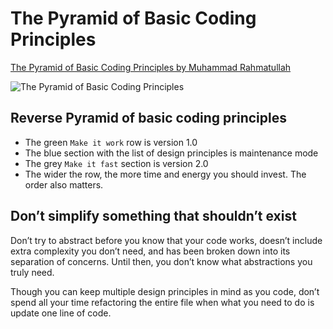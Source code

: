 <h1>The Pyramid of Basic Coding Principles</h1>

[The Pyramid of Basic Coding Principles by Muhammad Rahmatullah](https://muhammad-rahmatullah.medium.com/the-pyramid-of-basic-coding-principles-e33b7c3cb316)

![The Pyramid of Basic Coding Principles](https://miro.medium.com/v2/resize:fit:782/format:webp/1*tWU9bdxNAT5tMLWDFgbwaA.png)

<h2>Reverse Pyramid of basic coding principles</h2>

- The green `Make it work` row is version 1.0
- The blue section with the list of design principles is maintenance mode
- The grey `Make it fast` section is version 2.0
- The wider the row, the more time and energy you should invest. The order also matters. 

<h2>Don’t simplify something that shouldn’t exist</h2>

Don’t try to abstract before you know that your code works, doesn’t include extra complexity you don’t need, and has been broken down into its separation of concerns. Until then, you don’t know what abstractions you truly need. 

Though you can keep multiple design principles in mind as you code, don’t spend all your time refactoring the entire file when what you need to do is update one line of code. 
